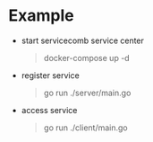 # Example
* start servicecomb service center
    > docker-compose up -d
* register service
    > go run ./server/main.go
* access service
    > go run ./client/main.go
